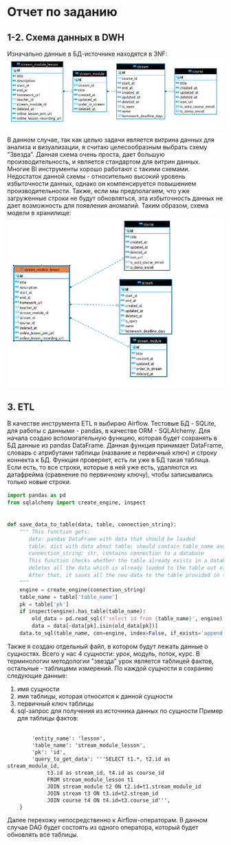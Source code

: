 # Отчет по заданию
## 1-2. Схема данных в DWH
Изначально данные в БД-источнике находятся в 3NF:
![source](https://github.com/marydrobotun/test_task/blob/master/docs/3nf.png)

В данном случае, так как целью задачи является витрина данных для анализа и визуализации, я считаю целесообразным выбрать схему “Звезда”. Данная схема очень проста, дает большую производительность, и является стандартом для витрин данных. Многие BI инструменты хорошо работают с такими схемами. Недостаток данной схемы - относительно высокий уровень избыточности данных, однако он компенсируется повышением производительности. Также, если мы предполагаем, что уже загруженные строки не будут обновляться, эта избыточность данных не дает возможность для появления аномалий.
Таким образом, схема модели в хранилище:
![source](https://github.com/marydrobotun/test_task/blob/master/docs/star.png)
## 3. ETL
В качестве инструмента ETL я выбираю Airflow. Тестовые БД - SQLite, для работы с данными - pandas, в качестве ORM - SQLAlchemy.
Для начала создаю вспомогательную функцию, которая будет сохранять в БД данные из pandas DataFrame. Данная функция принимает DataFrame, словарь с атрибутами таблицы (название и первичный ключ) и строку коннекта к БД. Функция проверяет, есть ли уже в БД такая таблица. Если есть, то все строки, которые в ней уже есть, удаляются из датафрейма (сравнение по первичному ключу), чтобы записывались только новые строки.
```python
import pandas as pd
from sqlalchemy import create_engine, inspect


def save_data_to_table(data, table, connection_string):
    """ This function gets:
       data: pandas DataFrame with data that should be loaded
       table: dict with data about table: should contain table_name and primary_key
       connection_string: str, contains connection to a database
       This function checks whether the table already exists in a database, and if so,
       deletes all the data which is already loaded to the table out of the dataframe
       After that, it saves all the new data to the table provided in the arguments
    """
    engine = create_engine(connection_string)
    table_name = table['table_name']
    pk = table['pk']
    if inspect(engine).has_table(table_name):
        old_data = pd.read_sql(f'select id from {table_name}', engine)
        data = data[~data[pk].isin(old_data[pk])]
    data.to_sql(table_name, con=engine, index=False, if_exists='append')
```

Также я создаю отдельный файл, в котором будут лежать данные о сущностях. Всего у нас 4 сущности: урок, модуль, поток, курс. В терминологии методологии "звезда" урок является таблицей фактов, остальные - таблицами измерений. По каждой сущности я сохраняю следующие данные:
1. имя сущности
2. имя таблицы, которая относится к данной сущности
3. первичный ключ таблицы
4. sql-запрос для получения из источника данных по сущности
Пример для таблицы фактов:
```    {

        'entity_name': 'lesson',
        'table_name': 'stream_module_lesson',
        'pk': 'id',
        'query_to_get_data': '''SELECT t1.*, t2.id as stream_module_id,
             t3.id as stream_id, t4.id as course_id
             FROM stream_module_lesson t1
             JOIN stream_module t2 ON t2.id=t1.stream_module_id
             JOIN stream t3 ON t3.id=t2.stream_id
             JOIN course t4 ON t4.id=t3.course_id''',
    }
```
Далее перехожу непосредственно к Airflow-операторам.
В данном случае DAG будет состоять из одного оператора, который будет обновлять все таблицы.
